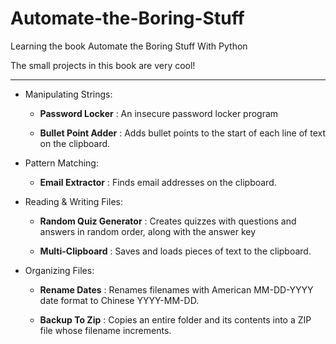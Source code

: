 # Automate-the-Boring-Stuff

Learning the book Automate the Boring Stuff With Python

The small projects in this book are very cool!

----------

- Manipulating Strings:
	
	- **Password Locker** : An insecure password locker program

	- **Bullet Point Adder** : Adds bullet points to the start of each line of text on the clipboard.

- Pattern Matching:
	
	- **Email Extractor** : Finds email addresses on the clipboard.

- Reading & Writing Files:
	
	- **Random Quiz Generator** : Creates quizzes with questions and answers in random order, along with the answer key

	- **Multi-Clipboard** : Saves and loads pieces of text to the clipboard.

- Organizing Files:

	- **Rename Dates** : Renames filenames with American MM-DD-YYYY date format to Chinese YYYY-MM-DD.

	- **Backup To Zip** : Copies an entire folder and its contents into a ZIP file whose filename increments.
